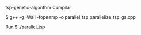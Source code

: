 tsp-genetic-algorithm
Compilar

$ g++ -g -Wall -fopenmp -o parallel_tsp parallelize_tsp_ga.cpp

Run
$ ./parallel_tsp
